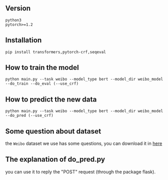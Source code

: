 ## Version
    python3
    pytorch>=1.2
## Installation
    pip install transformers,pytorch-crf,seqeval
## How to train the model
    python main.py --task weibo --model_type bert --model_dir weibo_model --do_train --do_eval (--use_crf)
## How to predict the new data
    python main.py --task weibo --model_type bert --model_dir weibo_model --do_pred (--use_crf)
## Some question about dataset
the `Weibo` dataset we use has some questions, you can download it in [here](https://github.com/hltcoe/golden-horse/tree/master/data)
## The explanation of do_pred.py
you can use it to reply the "POST" request (through the package flask).
